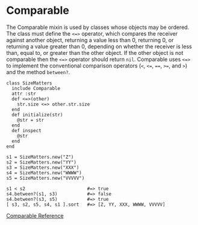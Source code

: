 # Comparable

The Comparable mixin is used by classes whose objects may be ordered. The
class must define the `<=>` operator, which compares the receiver against
another object, returning a value less than 0, returning 0, or returning a
value greater than 0, depending on whether the receiver is less than, equal
to, or greater than the other object. If the other object is not comparable
then the `<=>` operator should return `nil`. Comparable uses `<=>` to
implement the conventional comparison operators (`<`, `<=`, `==`, `>=`, and
`>`) and the method `between?`.

    class SizeMatters
      include Comparable
      attr :str
      def <=>(other)
        str.size <=> other.str.size
      end
      def initialize(str)
        @str = str
      end
      def inspect
        @str
      end
    end

    s1 = SizeMatters.new("Z")
    s2 = SizeMatters.new("YY")
    s3 = SizeMatters.new("XXX")
    s4 = SizeMatters.new("WWWW")
    s5 = SizeMatters.new("VVVVV")

    s1 < s2                       #=> true
    s4.between?(s1, s3)           #=> false
    s4.between?(s3, s5)           #=> true
    [ s3, s2, s5, s4, s1 ].sort   #=> [Z, YY, XXX, WWWW, VVVVV]

[Comparable Reference](https://ruby-doc.org/core-2.7.0/Comparable.html)
